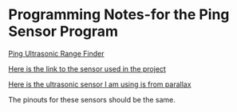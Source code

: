 # Programming Notes-for the Ping Sensor Program


[Ping Ultrasonic Range Finder](https://www.arduino.cc/en/Tutorial/Ping)





[Here is the link to the sensor used in the project](http://wiki.seeedstudio.com/Ultra_Sonic_range_measurement_module/)

[Here is the ultrasonic sensor I am using is from parallax](https://www.parallax.com/product/28015)

The pinouts for these sensors should be the same.

